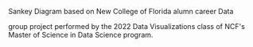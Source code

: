 Sankey Diagram based on New College of Florida alumn career Data

group project performed by the 2022 Data Visualizations class of NCF's Master of Science in Data Science program.
